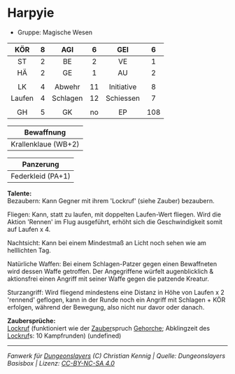 # Harpyie  
- Gruppe: Magische Wesen  

| KÖR | 8 | AGI | 6 | GEI | 6 |
| :-: | :-: | :-: | :-: | :-: | :-: |
| ST | 2 | BE | 2 | VE | 1 |
| HÄ | 2 | GE | 1 | AU | 2 |
|  |
| LK | 4 | Abwehr | 11 | Initiative | 8 |
| Laufen | 4 | Schlagen | 12 | Schiessen | 7 |
|  |
| GH | 5 | GK | no | EP | 108 |

| Bewaffnung |
| --- |
| Krallenklaue (WB+2) |


| Panzerung |
| --- |
| Federkleid (PA+1) |


**Talente:**  
Bezaubern: Kann Gegner mit ihrem 'Lockruf' (siehe Zauber) bezaubern.

Fliegen: Kann, statt zu laufen, mit doppelten Laufen-Wert fliegen. Wird die Aktion 'Rennen' im Flug ausgeführt, erhöht sich die Geschwindigkeit somit auf Laufen x 4.

Nachtsicht: Kann bei einem Mindestmaß an Licht noch sehen wie am helllichten Tag.

Natürliche Waffen: Bei einem Schlagen-Patzer gegen einen Bewaffneten wird dessen Waffe getroffen. Der Angegriffene würfelt augenblicklich & aktionsfrei einen Angriff mit seiner Waffe gegen die patzende Kreatur.

Sturzangriff: Wird fliegend mindestens eine Distanz in Höhe von Laufen x 2 'rennend' geflogen, kann in der Runde noch ein Angriff mit Schlagen + KÖR erfolgen, während der Bewegung, also nicht nur davor oder danach.


**Zaubersprüche:**  
[Lockruf](/fanwerk/zauber/lockruf.md) (funktioniert wie der [Zauber](/fanwerk/zauber/zauber.md)spruch [Gehorche](/grw/zauber/gehorche.md); Abklingzeit des [Lockruf](/fanwerk/zauber/lockruf.md)s: 10 Kampfrunden) (undefined)




___
*Fanwerk für [Dungeonslayers](https://www.dungeonslayers.net/) (C) Christian Kennig | Quelle: Dungeonslayers Basisbox | Lizenz: [CC-BY-NC-SA 4.0](https://creativecommons.org/licenses/by-nc-sa/4.0/deed.de)*